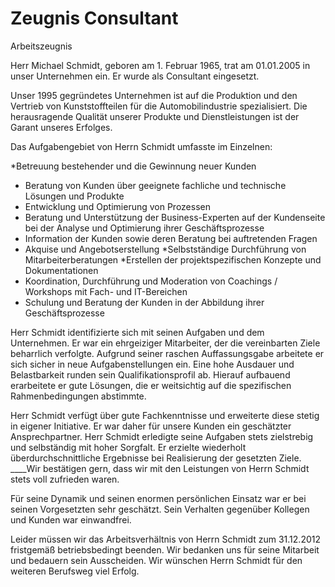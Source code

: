 # Zeugnis Consultant

Arbeitszeugnis

Herr Michael Schmidt, geboren am 1. Februar 1965, trat am 01.01.2005 in unser Unternehmen ein. Er wurde als Consultant eingesetzt. 

Unser 1995 gegründetes Unternehmen ist auf die Produktion und den Vertrieb von Kunststoffteilen für die Automobilindustrie spezialisiert. Die herausragende Qualität unserer Produkte und Dienstleistungen ist der Garant unseres Erfolges. 

Das Aufgabengebiet von Herrn Schmidt umfasste im Einzelnen: 

*Betreuung bestehender und die Gewinnung neuer Kunden
* Beratung von Kunden über geeignete fachliche und technische Lösungen und Produkte
* Entwicklung und Optimierung von Prozessen
* Beratung und Unterstützung der Business-Experten auf der Kundenseite bei der Analyse und Optimierung ihrer Geschäftsprozesse
* Information der Kunden sowie deren Beratung bei auftretenden Fragen
* Akquise und Angebotserstellung
*Selbstständige Durchführung von Mitarbeiterberatungen
*Erstellen der projektspezifischen Konzepte und Dokumentationen
* Koordination, Durchführung und Moderation von Coachings / Workshops mit Fach- und IT-Bereichen
* Schulung und Beratung der Kunden in der Abbildung ihrer Geschäftsprozesse

Herr Schmidt identifizierte sich mit seinen Aufgaben und dem Unternehmen. 
Er war ein ehrgeiziger Mitarbeiter, der die vereinbarten Ziele beharrlich verfolgte. Aufgrund seiner raschen Auffassungsgabe arbeitete er sich sicher in neue Aufgabenstellungen ein. Eine hohe Ausdauer und Belastbarkeit runden sein Qualifikationsprofil ab. Hierauf aufbauend erarbeitete er gute Lösungen, die er weitsichtig auf die spezifischen Rahmenbedingungen abstimmte. 

Herr Schmidt verfügt über gute Fachkenntnisse und erweiterte diese stetig in eigener Initiative. Er war daher für unsere Kunden ein geschätzter Ansprechpartner. Herr Schmidt erledigte seine Aufgaben stets zielstrebig und selbständig mit hoher Sorgfalt. Er erzielte wiederholt überdurchschnittliche Ergebnisse bei Realisierung der gesetzten Ziele. ____Wir bestätigen gern, dass wir mit den Leistungen von Herrn Schmidt stets voll zufrieden waren. 

Für seine Dynamik und seinen enormen persönlichen Einsatz war er bei seinen Vorgesetzten sehr geschätzt. Sein Verhalten gegenüber Kollegen und Kunden war einwandfrei. 

Leider müssen wir das Arbeitsverhältnis von Herrn Schmidt zum 31.12.2012 fristgemäß betriebsbedingt beenden. Wir bedanken uns für seine Mitarbeit und bedauern sein Ausscheiden. Wir wünschen Herrn Schmidt für den weiteren Berufsweg viel Erfolg. 